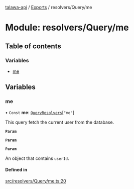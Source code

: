 [talawa-api](../README.md) / [Exports](../modules.md) / resolvers/Query/me

# Module: resolvers/Query/me

## Table of contents

### Variables

- [me](resolvers_Query_me.md#me)

## Variables

### me

• `Const` **me**: [`QueryResolvers`](types_generatedGraphQLTypes.md#queryresolvers)[``"me"``]

This query fetch the current user from the database.

**`Param`**

**`Param`**

**`Param`**

An object that contains `userId`.

#### Defined in

[src/resolvers/Query/me.ts:20](https://github.com/PalisadoesFoundation/talawa-api/blob/65069df/src/resolvers/Query/me.ts#L20)

